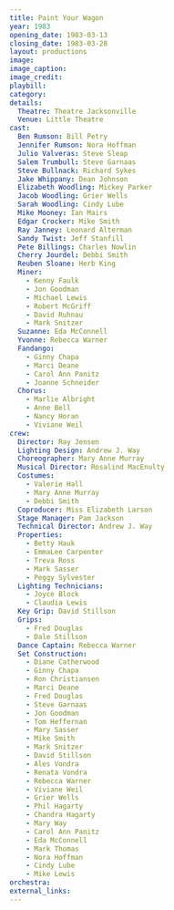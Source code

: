 ```yaml
---
title: Paint Your Wagon
year: 1983
opening_date: 1983-03-13
closing_date: 1983-03-28
layout: productions
image:
image_caption:
image_credit:
playbill: 
category: 
details:
  Theatre: Theatre Jacksonville
  Venue: Little Theatre
cast:
  Ben Rumson: Bill Petry
  Jennifer Rumson: Nora Hoffman
  Julio Valveras: Steve Sleap
  Salem Trumbull: Steve Garnaas
  Steve Bullnack: Richard Sykes
  Jake Whippany: Dean Johnson
  Elizabeth Woodling: Mickey Parker
  Jacob Woodling: Grier Wells
  Sarah Woodling: Cindy Lube
  Mike Mooney: Ian Mairs
  Edgar Crocker: Mike Smith
  Ray Janney: Leonard Alterman
  Sandy Twist: Jeff Stanfill
  Pete Billings: Charles Nowlin
  Cherry Jourdel: Debbi Smith
  Reuben Sloane: Herb King
  Miner:
    - Kenny Faulk
    - Jon Goodman
    - Michael Lewis
    - Robert McGriff
    - David Ruhnau
    - Mark Snitzer
  Suzanne: Eda McConnell
  Yvonne: Rebecca Warner
  Fandango:
    - Ginny Chapa
    - Marci Deane
    - Carol Ann Panitz
    - Joanne Schneider
  Chorus:
    - Marlie Albright
    - Anne Bell
    - Nancy Horan
    - Viviane Weil
crew:
  Director: Ray Jensen
  Lighting Design: Andrew J. Way
  Choreographer: Mary Anne Murray
  Musical Director: Rosalind MacEnulty
  Costumes:
    - Valerie Hall
    - Mary Anne Murray
    - Debbi Smith
  Coproducer: Miss Elizabeth Larson
  Stage Manager: Pam Jackson
  Technical Director: Andrew J. Way
  Properties:
    - Betty Hauk
    - EmmaLee Carpenter
    - Treva Ross
    - Mark Sasser
    - Peggy Sylvester
  Lighting Technicians:
    - Joyce Block
    - Claudia Lewis
  Key Grip: David Stillson
  Grips:
    - Fred Douglas
    - Dale Stillson
  Dance Captain: Rebecca Warner
  Set Construction:
    - Diane Catherwood
    - Ginny Chapa
    - Ron Christiansen
    - Marci Deane
    - Fred Douglas
    - Steve Garnaas
    - Jon Goodman
    - Tom Heffernan
    - Mary Sasser
    - Mike Smith
    - Mark Snitzer
    - David Stillson
    - Ales Vondra
    - Renata Vondra
    - Rebecca Warner
    - Viviane Weil
    - Grier Wells
    - Phil Hagarty
    - Chandra Hagarty
    - Mary Way
    - Carol Ann Panitz
    - Eda McConnell
    - Mark Thomas
    - Nora Hoffman
    - Cindy Lube
    - Mike Lewis
orchestra:
external_links:
---
```


